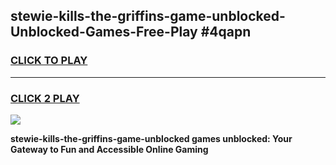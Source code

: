 
## stewie-kills-the-griffins-game-unblocked-Unblocked-Games-Free-Play #4qapn
<h3>
<a href="https://us.freeplayer.one?title=stewie-kills-the-griffins-game-unblocked&ref=9M">CLICK TO PLAY</a></h3>
<hr>

<h3>
<a href="https://us.freeplayer.one?title=stewie-kills-the-griffins-game-unblocked&ref=9M">CLICK 2 PLAY</a>
  
</h3>

<a href="https://us.freeplayer.one?title=stewie-kills-the-griffins-game-unblocked&ref=9M"><img src="https://clearcache.store/games.png"></a>


**stewie-kills-the-griffins-game-unblocked games unblocked: Your Gateway to Fun and Accessible Online Gaming**
